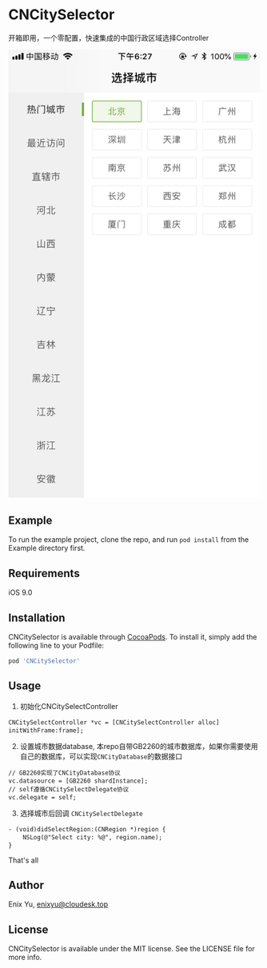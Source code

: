 # CNCitySelector

开箱即用，一个零配置，快速集成的中国行政区域选择Controller

![Screen](https://github.com/enix223/CNCitySelector/blob/master/Example/Screenshot/screen.jpeg)

## Example

To run the example project, clone the repo, and run `pod install` from the Example directory first.

## Requirements

iOS  9.0

## Installation

CNCitySelector is available through [CocoaPods](https://cocoapods.org). To install
it, simply add the following line to your Podfile:

```ruby
pod 'CNCitySelector'
```

## Usage

1. 初始化CNCitySelectController

```objc
CNCitySelectController *vc = [CNCitySelectController alloc] initWithFrame:frame];
```

2. 设置城市数据database, 本repo自带GB2260的城市数据库，如果你需要使用自己的数据库，可以实现`CNCityDatabase`的数据接口

```objc
// GB2260实现了CNCityDatabase协议
vc.datasource = [GB2260 shardInstance];
// self遵循CNCitySelectDelegate协议
vc.delegate = self;
```

3. 选择城市后回调 `CNCitySelectDelegate`

```objc
- (void)didSelectRegion:(CNRegion *)region {
    NSLog(@"Select city: %@", region.name);
}
```

That's all

## Author

Enix Yu, enixyu@cloudesk.top

## License

CNCitySelector is available under the MIT license. See the LICENSE file for more info.
